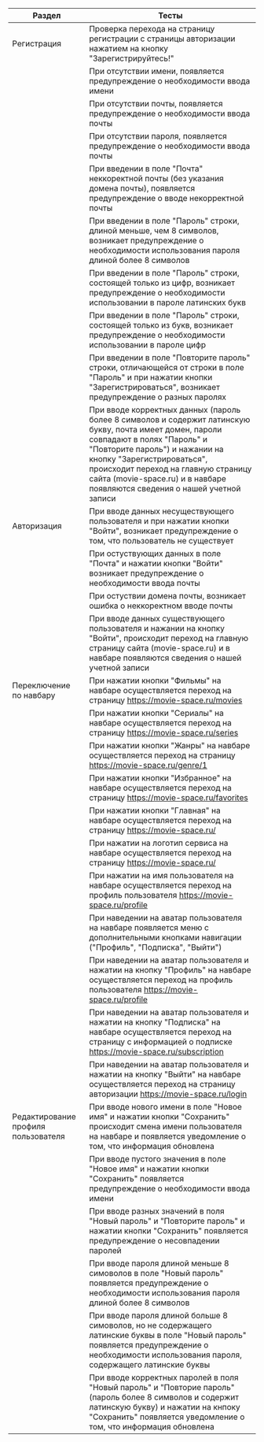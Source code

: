 |Раздел     | Тесты                                                                                                   |
|-----------|---------------------------------------------------------------------------------------------------------|
|Регистрация| Проверка перехода на страницу регистрации с страницы авторизации нажатием на кнопку "Зарегистрируйтесь!"|
|           | При отсутствии имени, появляется предупреждение о необходимости ввода имени                             |
|           | При отсутствии почты, появляется предупреждение о необходимости ввода почты                             |
|           | При отсутствии пароля, появляется предупреждение о необходимости ввода почты                            |
|           | При введении в поле "Почта" неккоректной почты (без указания домена почты), появляется предупреждение о вводе некорректной почты |
|           | При введении в поле "Пароль" строки, длиной меньше, чем 8 символов, возникает предупреждение о необходимости использования пароля длиной более 8 символов |
|           | При введении в поле "Пароль" строки, состоящей только из цифр, возникает предупреждение о необходимости использовании в пароле латинских букв |
|           | При введении в поле "Пароль" строки, состоящей только из букв, возникает предупреждение о необходимости использовании в пароле цифр |
|           | При введении в поле "Повторите пароль" строки, отличающейся от строки в поле "Пароль" и при нажатии кнопки "Зарегистрироваться", возникает предупреждение о разных паролях |
|           | При вводе корректных данных (пароль более 8 символов и содержит латинскую букву, почта имеет домен, пароли совпадают в полях "Пароль" и "Повторите пароль") и нажании на кнопку "Зарегистрироваться", происходит переход на главную страницу сайта (movie-space.ru) и в навбаре появляются сведения о нашей учетной записи |
|Авторизация| При вводе данных несуществующего пользователя и при нажатии кнопки "Войти", возникает предупреждение о том, что пользователь не существует |
|           | При остуствующих данных в поле "Почта" и нажатии кнопки "Войти" возникает предупреждение о необходимости ввода почты |
|           | При остуствии домена почты, возникает ошибка о неккоректном вводе почты |
|           | При вводе данных существующего пользователя и нажании на кнопку "Войти", происходит переход на главную страницу сайта (movie-space.ru) и в навбаре появляются сведения о нашей учетной записи |
|Переключение по навбару| При нажатии кнопки "Фильмы" на навбаре осуществляется переход на страницу https://movie-space.ru/movies                    |
|           |  При нажатии кнопки "Сериалы" на навбаре осуществляется переход на страницу https://movie-space.ru/series                              |
|           |  При нажатии кнопки "Жанры" на навбаре осуществляется переход на страницу https://movie-space.ru/genre/1                               |
|           |  При нажатии кнопки "Избранное" на навбаре осуществляется переход на страницу https://movie-space.ru/favorites                         |
|           |  При нажатии кнопки "Главная" на навбаре осуществляется переход на страницу https://movie-space.ru/                                    |
|           |  При нажатии на логотип сервиса на навбаре осуществляется переход на страницу https://movie-space.ru/                                  |
|           |  При нажатии на имя пользователя на навбаре осуществляется переход на профиль пользователя https://movie-space.ru/profile              |
|           |  При наведении на аватар пользователя на навбаре появляется меню с дополнительными кнопками навигации ("Профиль", "Подписка", "Выйти") |
|           |  При наведении на аватар пользователя и нажатии на кнопку "Профиль" на навбаре осуществляется переход на профиль пользователя https://movie-space.ru/profile |
|           |  При наведении на аватар пользователя и нажатии на кнопку "Подписка" на навбаре осуществляется переход на страницу с информацией о подписке https://movie-space.ru/subscription |
|           |  При наведении на аватар пользователя и нажатии на кнопку "Выйти" на навбаре осуществляется переход на страницу авторизации https://movie-space.ru/login |
|Редактирование профиля пользователя| При вводе нового имени в поле "Новое имя" и нажатии кнопки "Сохранить" происходит смена имени пользователя на навбаре и появляется уведомление о том, что информация обновлена |
|           | При вводе пустого значения в поле "Новое имя" и нажатии кнопки "Сохранить" появляется предупреждение о необходимости ввода имени |
|           | При вводе разных значений в поля "Новый пароль" и "Повторите пароль" и нажатии кнопки "Сохранить" появляется предупреждение о несовпадении паролей |
|           | При вводе пароля длиной меньше 8 симоволов в поле "Новый пароль" появляется предупреждение о необходимости использования пароля длиной более 8 символов |
|           | При вводе пароля длиной больше 8 симоволов, но не содержащего латинские буквы в поле "Новый пароль" появляется предупреждение о необходимости использования пароля, содержащего латинские буквы |
|           | При вводе корректных паролей в поля "Новый пароль" и "Повторие пароль" (пароль более 8 символов и содержит латинскую букву) и нажатии на кнпоку "Сохранить" появляется уведомление о том, что информация обновлена |
